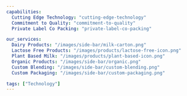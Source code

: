 ```yaml
---
capabilities:
  Cutting Edge Technology: "cutting-edge-technology"
  Commitment to Quality: "commitment-to-quality"
  Private Label Co Packing: "private-label-co-packing"

our_services:
  Dairy Products: "/images/side-bar/milk-carton.png"
  Lactose Free Products: "/images/products/lactose-free-icon.png"
  Plant Based Milk: "/images/products/plant-based-icon.png"
  Organic Products: "/images/side-bar/organic.png"
  Custom Blending: "/images/side-bar/custom-blending.png"
  Custom Packaging: "/images/side-bar/custom-packaging.png"

tags: ["Technology"]
---
```

